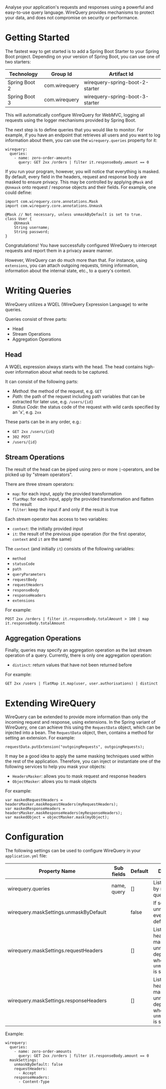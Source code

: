Analyse your application's requests and responses using a powerful and easy-to-use query language. WireQuery provides
mechanisms to protect your data, and does not compromise on security or performance.

# Getting Started

The fastest way to get started is to add a Spring Boot Starter to your Spring Boot project. Depending on your version of
Spring Boot, you can use one of two starters:

| Technology     | Group Id      | Artifact Id                     |
|----------------|---------------|---------------------------------|
| Spring Boot 2  | com.wirequery | wirequery-spring-boot-2-starter |
| Spring Boot 3  | com.wirequery | wirequery-spring-boot-3-starter |

This will automatically configure WireQuery for WebMVC, logging all requests using the logger mechanisms provided by
Spring Boot.

The next step is to define queries that you would like to monitor. For example, if you have an endpoint that retrieves
all users and you want to log information about them, you can use the `wirequery.queries` property for it:

```
wirequery:
  queries:
    - name: zero-order-amounts
      query: GET 2xx /orders | filter it.responseBody.amount == 0
```

If you run your program, however, you will notice that everything is masked. By default, every field in the headers,
request and response body are masked to ensure privacy. This may be controlled by applying `@Mask` and `@Unmask` onto
request / response objects and their fields. For example, one could define:

```
import com.wirequery.core.annotations.Mask
import com.wirequery.core.annotations.Unmask

@Mask // Not necessary, unless unmaskByDefault is set to true.
class User {
    @Unmask
    String username;
    String password;
}
```

Congratulations! You have successfully configured WireQuery to intercept requests and report them in a privacy aware
manner.

However, WireQuery can do much more than that. For instance, using `extensions`, you can attach outgoing requests,
timing information, information about the internal state, etc., to a query's context.

# Writing Queries

WireQuery utilizes a WQEL (WireQuery Expression Language) to write queries.

Queries consist of three parts:

- Head
- Stream Operations
- Aggregation Operations

## Head

A WQEL expression always starts with the head. The head contains high-over information about what needs to be captured.

It can consist of the following parts:

- *Method*: the method of the request, e.g. `GET`
- *Path*: the path of the request including path variables that can be extracted for later use, e.g. `/users/{id}`
- *Status Code*: the status code of the request with wild cards specified by an 'x', e.g. `2xx`

These parts can be in any order, e.g.:

- ```GET 2xx /users/{id}```
- ```302 POST```
- ```/users/{id}```

## Stream Operations

The result of the head can be piped using zero or more `|`-operators, and be picked up by "stream operators".

There are three stream operators:

- `map`: for each input, apply the provided transformation
- `flatMap`: for each input, apply the provided transformation and flatten the result
- `filter`: keep the input if and only if the result is true

Each stream operator has access to two variables:

- `context`: the initially provided input
- `it`: the result of the previous pipe operation (for the first operator, `context` and `it` are the same)

The `context` (and initially `it`) consists of the following variables:

- `method`
- `statusCode`
- `path`
- `queryParameters`
- `requestBody`
- `requestHeaders`
- `responseBody`
- `responseHeaders`
- `extensions`

For example:

```
POST 2xx /orders | filter it.responseBody.totalAmount > 100 | map it.responseBody.totalAmount
```

## Aggregation Operations

Finally, queries may specify an aggregation operation as the last stream operation of a query. Currently, there is only
one aggregation operation:

- `distinct`: return values that have not been returned before

For example:

```
GET 2xx /users | flatMap it.map(user, user.authorisations) | distinct
```

# Extending WireQuery

WireQuery can be extended to provide more information than only the incoming request and response, using extensions. In
the Spring variant of WireQuery, one can achieve this using the `RequestData` object, which can be injected into a bean.
The `RequestData` object, then, contains a method for setting an extension. For example:

```
requestData.putExtension("outgoingRequests", outgoingRequests);
```

It may be a good idea to apply the same masking techniques used within the rest of the application. Therefore, you can
inject or instantiate one of the following services to help you mask your objects:

- `HeadersMasker`: allows you to mask request and response headers
- `ObjectMasker`: allows you to mask objects

For example:

```
var maskedRequestHeaders = headersMasker.maskRequestHeaders(myRequestHeaders);
var maskedResponseHeaders = headersMasker.maskResponseHeaders(myResponseHeaders);
var maskedObject = objectMasker.mask(myObject);
```

# Configuration

The following settings can be used to configure WireQuery in your `application.yml` file:

| Property Name                          | Sub fields  | Default | Description                                                                                     |
|----------------------------------------|-------------|---------|-------------------------------------------------------------------------------------------------|
| wirequery.queries                      | name, query | []      | List of queries by name and query                                                               |
| wirequery.maskSettings.unmaskByDefault |             | false   | If set to true, unmask everything by default                                                    |
| wirequery.maskSettings.requestHeaders  |             | []      | List of request headers to be masked or unmasked depending on whether `unmaskByDefault` is set  |
| wirequery.maskSettings.responseHeaders |             | []      | List of response headers to be masked or unmasked depending on whether `unmaskByDefault` is set |

Example:

```
wirequery:
  queries:
    - name: zero-order-amounts
      query: GET 2xx /orders | filter it.responseBody.amount == 0
  maskSettings:
    unmaskByDefault: false
    requestHeaders:
      - Accept
    responseHeaders:
      - Content-Type
```
